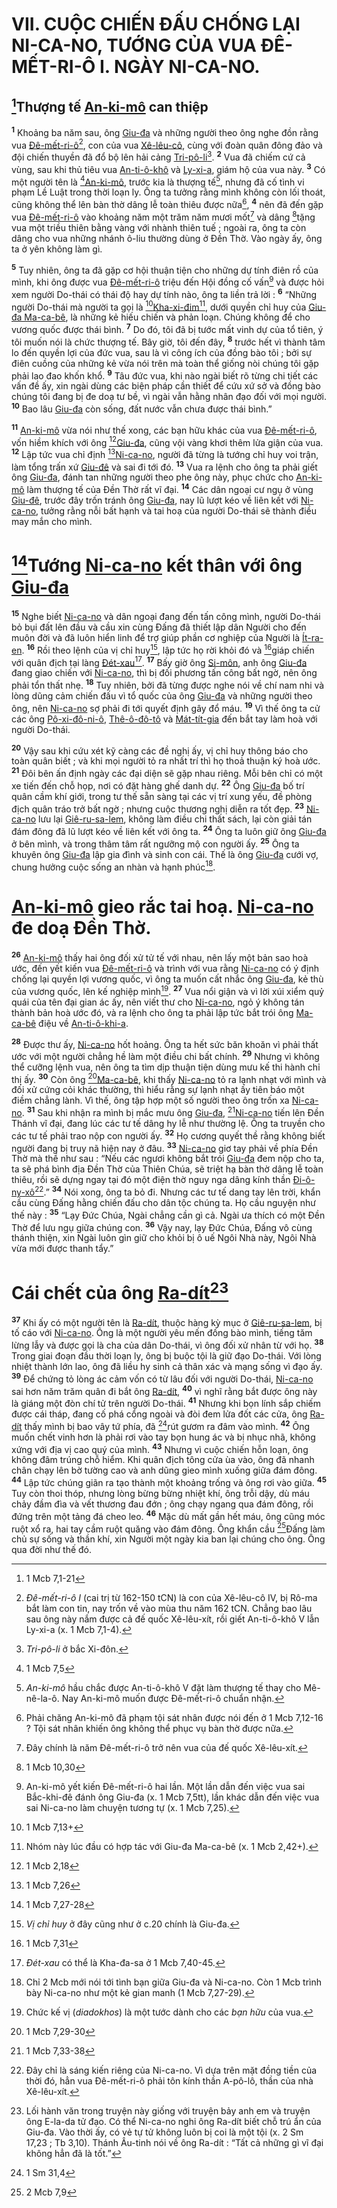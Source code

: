 # VII. CUỘC CHIẾN ĐẤU CHỐNG LẠI NI-CA-NO, TƯỚNG CỦA VUA ĐÊ-MẾT-RI-Ô I. NGÀY NI-CA-NO.

## [^1@-a5a91a87-cf08-4e23-80fb-daa53c6ca2d9]Thượng tế [An-ki-mô]() can thiệp

<sup><b>1</b></sup> Khoảng ba năm sau, ông [Giu-đa]() và những người theo ông nghe đồn rằng vua [Đê-mết-ri-ô]()[^1-a5a91a87-cf08-4e23-80fb-daa53c6ca2d9], con của vua [Xê-lêu-cô](), cùng với đoàn quân đông đảo và đội chiến thuyền đã đổ bộ lên hải cảng [Tri-pô-li]()[^2-a5a91a87-cf08-4e23-80fb-daa53c6ca2d9]. <sup><b>2</b></sup> Vua đã chiếm cứ cả vùng, sau khi thủ tiêu vua [An-ti-ô-khô]() và [Ly-xi-a](), giám hộ của vua này. <sup><b>3</b></sup> Có một người tên là [^2@-a5a91a87-cf08-4e23-80fb-daa53c6ca2d9][An-ki-mô](), trước kia là thượng tế[^3-a5a91a87-cf08-4e23-80fb-daa53c6ca2d9], nhưng đã cố tình vi phạm Lề Luật trong thời loạn ly. Ông ta tưởng rằng mình không còn lối thoát, cũng không thể lên bàn thờ dâng lễ toàn thiêu được nữa[^4-a5a91a87-cf08-4e23-80fb-daa53c6ca2d9], <sup><b>4</b></sup> nên đã đến gặp vua [Đê-mết-ri-ô]() vào khoảng năm một trăm năm mươi mốt[^5-a5a91a87-cf08-4e23-80fb-daa53c6ca2d9] và dâng [^3@-a5a91a87-cf08-4e23-80fb-daa53c6ca2d9]tặng vua một triều thiên bằng vàng với nhành thiên tuế ; ngoài ra, ông ta còn dâng cho vua những nhánh ô-liu thường dùng ở Đền Thờ. Vào ngày ấy, ông ta ở yên không làm gì.

<sup><b>5</b></sup> Tuy nhiên, ông ta đã gặp cơ hội thuận tiện cho những dự tính điên rồ của mình, khi ông được vua [Đê-mết-ri-ô]() triệu đến Hội đồng cố vấn[^6-a5a91a87-cf08-4e23-80fb-daa53c6ca2d9] và được hỏi xem người Do-thái có thái độ hay dự tính nào, ông ta liền trả lời : <sup><b>6</b></sup> “Những người Do-thái mà người ta gọi là [^4@-a5a91a87-cf08-4e23-80fb-daa53c6ca2d9][Kha-xi-đim]()[^7-a5a91a87-cf08-4e23-80fb-daa53c6ca2d9], dưới quyền chỉ huy của [Giu-đa Ma-ca-bê](), là những kẻ hiếu chiến và phản loạn. Chúng không để cho vương quốc được thái bình. <sup><b>7</b></sup> Do đó, tôi đã bị tước mất vinh dự của tổ tiên, ý tôi muốn nói là chức thượng tế. Bây giờ, tôi đến đây, <sup><b>8</b></sup> trước hết vì thành tâm lo đến quyền lợi của đức vua, sau là vì công ích của đồng bào tôi ; bởi sự điên cuồng của những kẻ vừa nói trên mà toàn thể giống nòi chúng tôi gặp phải lao đao khốn khổ. <sup><b>9</b></sup> Tâu đức vua, khi nào ngài biết rõ từng chi tiết các vấn đề ấy, xin ngài dùng các biện pháp cần thiết để cứu xứ sở và đồng bào chúng tôi đang bị đe doạ tư bề, vì ngài vẫn hằng nhân đạo đối với mọi người. <sup><b>10</b></sup> Bao lâu [Giu-đa]() còn sống, đất nước vẫn chưa được thái bình.”

<sup><b>11</b></sup> [An-ki-mô]() vừa nói như thế xong, các bạn hữu khác của vua [Đê-mết-ri-ô](), vốn hiềm khích với ông [^5@-a5a91a87-cf08-4e23-80fb-daa53c6ca2d9][Giu-đa](), cũng vội vàng khơi thêm lửa giận của vua. <sup><b>12</b></sup> Lập tức vua chỉ định [^6@-a5a91a87-cf08-4e23-80fb-daa53c6ca2d9][Ni-ca-no](), người đã từng là tướng chỉ huy voi trận, làm tổng trấn xứ [Giu-đê]() và sai đi tới đó. <sup><b>13</b></sup> Vua ra lệnh cho ông ta phải giết ông [Giu-đa](), đánh tan những người theo phe ông này, phục chức cho [An-ki-mô]() làm thượng tế của Đền Thờ rất vĩ đại. <sup><b>14</b></sup> Các dân ngoại cư ngụ ở vùng [Giu-đê](), trước đây trốn tránh ông [Giu-đa](), nay lũ lượt kéo về liên kết với [Ni-ca-no](), tưởng rằng nỗi bất hạnh và tai hoạ của người Do-thái sẽ thành điều may mắn cho mình.

# [^7@-a5a91a87-cf08-4e23-80fb-daa53c6ca2d9]Tướng [Ni-ca-no]() kết thân với ông [Giu-đa]()

<sup><b>15</b></sup> Nghe biết [Ni-ca-no]() và dân ngoại đang đến tấn công mình, người Do-thái bỏ bụi đất lên đầu và cầu xin cùng Đấng đã thiết lập dân Người cho đến muôn đời và đã luôn hiển linh để trợ giúp phần cơ nghiệp của Người là [Ít-ra-en](). <sup><b>16</b></sup> Rồi theo lệnh của vị chỉ huy[^8-a5a91a87-cf08-4e23-80fb-daa53c6ca2d9], lập tức họ rời khỏi đó và [^8@-a5a91a87-cf08-4e23-80fb-daa53c6ca2d9]giáp chiến với quân địch tại làng [Đét-xau]()[^9-a5a91a87-cf08-4e23-80fb-daa53c6ca2d9]. <sup><b>17</b></sup> Bấy giờ ông [Si-môn](), anh ông [Giu-đa]() đang giao chiến với [Ni-ca-no](), thì bị đối phương tấn công bất ngờ, nên ông phải tổn thất nhẹ. <sup><b>18</b></sup> Tuy nhiên, bởi đã từng được nghe nói về chí nam nhi và lòng dũng cảm chiến đấu vì tổ quốc của ông [Giu-đa]() và những người theo ông, nên [Ni-ca-no]() sợ phải đi tới quyết định gây đổ máu. <sup><b>19</b></sup> Vì thế ông ta cử các ông [Pô-xi-đô-ni-ô](), [Thê-ô-đô-tô]() và [Mát-tít-gia]() đến bắt tay làm hoà với người Do-thái.

<sup><b>20</b></sup> Vậy sau khi cứu xét kỹ càng các đề nghị ấy, vị chỉ huy thông báo cho toàn quân biết ; và khi mọi người tỏ ra nhất trí thì họ thoả thuận ký hoà ước. <sup><b>21</b></sup> Đôi bên ấn định ngày các đại diện sẽ gặp nhau riêng. Mỗi bên chỉ có một xe tiến đến chỗ họp, nơi có đặt hàng ghế danh dự. <sup><b>22</b></sup> Ông [Giu-đa]() bố trí quân cầm khí giới, trong tư thế sẵn sàng tại các vị trí xung yếu, đề phòng địch quân tráo trở bất ngờ ; nhưng cuộc thương nghị diễn ra tốt đẹp. <sup><b>23</b></sup> [Ni-ca-no]() lưu lại [Giê-ru-sa-lem](), không làm điều chi thất sách, lại còn giải tán đám đông đã lũ lượt kéo về liên kết với ông ta. <sup><b>24</b></sup> Ông ta luôn giữ ông [Giu-đa]() ở bên mình, và trong thâm tâm rất ngưỡng mộ con người ấy. <sup><b>25</b></sup> Ông ta khuyên ông [Giu-đa]() lập gia đình và sinh con cái. Thế là ông [Giu-đa]() cưới vợ, chung hưởng cuộc sống an nhàn và hạnh phúc[^10-a5a91a87-cf08-4e23-80fb-daa53c6ca2d9].

# [An-ki-mô]() gieo rắc tai hoạ. [Ni-ca-no]() đe doạ Đền Thờ.

<sup><b>26</b></sup> [An-ki-mô]() thấy hai ông đối xử tử tế với nhau, nên lấy một bản sao hoà ước, đến yết kiến vua [Đê-mết-ri-ô]() và trình với vua rằng [Ni-ca-no]() có ý định chống lại quyền lợi vương quốc, vì ông ta muốn cất nhắc ông [Giu-đa](), kẻ thù của vương quốc, lên kế nghiệp mình[^11-a5a91a87-cf08-4e23-80fb-daa53c6ca2d9]. <sup><b>27</b></sup> Vua nổi giận và vì lời xúi xiểm quỷ quái của tên đại gian ác ấy, nên viết thư cho [Ni-ca-no](), ngỏ ý không tán thành bản hoà ước đó, và ra lệnh cho ông ta phải lập tức bắt trói ông [Ma-ca-bê]() điệu về [An-ti-ô-khi-a]().

<sup><b>28</b></sup> Được thư ấy, [Ni-ca-no]() hốt hoảng. Ông ta hết sức băn khoăn vì phải thất ước với một người chẳng hề làm một điều chi bất chính. <sup><b>29</b></sup> Nhưng vì không thể cưỡng lệnh vua, nên ông ta tìm dịp thuận tiện dùng mưu kế thi hành chỉ thị ấy. <sup><b>30</b></sup> Còn ông [^9@-a5a91a87-cf08-4e23-80fb-daa53c6ca2d9][Ma-ca-bê](), khi thấy [Ni-ca-no]() tỏ ra lạnh nhạt với mình và đối xử cứng cỏi khác thường, thì hiểu rằng sự lạnh nhạt ấy tiên báo một điềm chẳng lành. Vì thế, ông tập hợp một số người theo ông trốn xa [Ni-ca-no](). <sup><b>31</b></sup> Sau khi nhận ra mình bị mắc mưu ông [Giu-đa](), [^10@-a5a91a87-cf08-4e23-80fb-daa53c6ca2d9][Ni-ca-no]() tiến lên Đền Thánh vĩ đại, đang lúc các tư tế dâng hy lễ như thường lệ. Ông ta truyền cho các tư tế phải trao nộp con người ấy. <sup><b>32</b></sup> Họ cương quyết thề rằng không biết người đang bị truy nã hiện nay ở đâu. <sup><b>33</b></sup> [Ni-ca-no]() giơ tay phải về phía Đền Thờ mà thề như sau : “Nếu các ngươi không bắt trói [Giu-đa]() đem nộp cho ta, ta sẽ phá bình địa Đền Thờ của Thiên Chúa, sẽ triệt hạ bàn thờ dâng lễ toàn thiêu, rồi sẽ dựng ngay tại đó một điện thờ nguy nga dâng kính thần [Đi-ô-ny-xô]()[^12-a5a91a87-cf08-4e23-80fb-daa53c6ca2d9].” <sup><b>34</b></sup> Nói xong, ông ta bỏ đi. Nhưng các tư tế dang tay lên trời, khẩn cầu cùng Đấng hằng chiến đấu cho dân tộc chúng ta. Họ cầu nguyện như thế này : <sup><b>35</b></sup> “Lạy Đức Chúa, Ngài chẳng cần gì cả. Ngài ưa thích có một Đền Thờ để lưu ngụ giữa chúng con. <sup><b>36</b></sup> Vậy nay, lạy Đức Chúa, Đấng vô cùng thánh thiện, xin Ngài luôn gìn giữ cho khỏi bị ô uế Ngôi Nhà này, Ngôi Nhà vừa mới được thanh tẩy.”

# Cái chết của ông [Ra-dít]()[^13-a5a91a87-cf08-4e23-80fb-daa53c6ca2d9]

<sup><b>37</b></sup> Khi ấy có một người tên là [Ra-dít](), thuộc hàng kỳ mục ở [Giê-ru-sa-lem](), bị tố cáo với [Ni-ca-no](). Ông là một người yêu mến đồng bào mình, tiếng tăm lừng lẫy và được gọi là cha của dân Do-thái, vì ông đối xử nhân từ với họ. <sup><b>38</b></sup> Trong giai đoạn đầu thời loạn ly, ông bị buộc tội là giữ đạo Do-thái. Với lòng nhiệt thành lớn lao, ông đã liều hy sinh cả thân xác và mạng sống vì đạo ấy. <sup><b>39</b></sup> Để chứng tỏ lòng ác cảm vốn có từ lâu đối với người Do-thái, [Ni-ca-no]() sai hơn năm trăm quân đi bắt ông [Ra-dít](), <sup><b>40</b></sup> vì nghĩ rằng bắt được ông này là giáng một đòn chí tử trên người Do-thái. <sup><b>41</b></sup> Nhưng khi bọn lính sắp chiếm được cái tháp, đang cố phá cổng ngoài và đòi đem lửa đốt các cửa, ông [Ra-dít]() thấy mình bị bao vây tứ phía, đã [^11@-a5a91a87-cf08-4e23-80fb-daa53c6ca2d9]rút gươm ra đâm vào mình. <sup><b>42</b></sup> Ông muốn chết vinh hơn là phải rơi vào tay bọn hung ác và bị nhục nhã, không xứng với địa vị cao quý của mình. <sup><b>43</b></sup> Nhưng vì cuộc chiến hỗn loạn, ông không đâm trúng chỗ hiểm. Khi quân địch tông cửa ùa vào, ông đã nhanh chân chạy lên bờ tường cao và anh dũng gieo mình xuống giữa đám đông. <sup><b>44</b></sup> Lập tức chúng giãn ra tạo thành một khoảng trống và ông rơi vào giữa. <sup><b>45</b></sup> Tuy còn thoi thóp, nhưng lòng bừng bừng nhiệt khí, ông trỗi dậy, dù máu chảy đầm đìa và vết thương đau đớn ; ông chạy ngang qua đám đông, rồi đứng trên một tảng đá cheo leo. <sup><b>46</b></sup> Mặc dù mất gần hết máu, ông cũng móc ruột xổ ra, hai tay cầm ruột quăng vào đám đông. Ông khẩn cầu [^12@-a5a91a87-cf08-4e23-80fb-daa53c6ca2d9]Đấng làm chủ sự sống và thần khí, xin Người một ngày kia ban lại chúng cho ông. Ông qua đời như thế đó.

[^1-a5a91a87-cf08-4e23-80fb-daa53c6ca2d9]: _Đê-mết-ri-ô I_ (cai trị từ 162-150 tCN) là con của Xê-lêu-cô IV, bị Rô-ma bắt làm con tin, nay trốn về vào mùa thu năm 162 tCN. Chẳng bao lâu sau ông này nắm được cả đế quốc Xê-lêu-xít, rồi giết An-ti-ô-khô V lẫn Ly-xi-a (x. 1 Mcb 7,1-4).

[^2-a5a91a87-cf08-4e23-80fb-daa53c6ca2d9]: _Tri-pô-li_ ở bắc Xi-đôn.

[^3-a5a91a87-cf08-4e23-80fb-daa53c6ca2d9]: _An-ki-mô_ hầu chắc được An-ti-ô-khô V đặt làm thượng tế thay cho Mê-nê-la-ô. Nay An-ki-mô muốn được Đê-mết-ri-ô chuẩn nhận.

[^4-a5a91a87-cf08-4e23-80fb-daa53c6ca2d9]: Phải chăng An-ki-mô đã phạm tội sát nhân được nói đến ở 1 Mcb 7,12-16 ? Tội sát nhân khiến ông không thể phục vụ bàn thờ được nữa.

[^5-a5a91a87-cf08-4e23-80fb-daa53c6ca2d9]: Đây chính là năm Đê-mết-ri-ô trở nên vua của đế quốc Xê-lêu-xít.

[^6-a5a91a87-cf08-4e23-80fb-daa53c6ca2d9]: An-ki-mô yết kiến Đê-mết-ri-ô hai lần. Một lần dẫn đến việc vua sai Bắc-khi-đê đánh ông Giu-đa (x. 1 Mcb 7,5tt), lần khác dẫn đến việc vua sai Ni-ca-no làm chuyện tương tự (x. 1 Mcb 7,25).

[^7-a5a91a87-cf08-4e23-80fb-daa53c6ca2d9]: Nhóm này lúc đầu có hợp tác với Giu-đa Ma-ca-bê (x. 1 Mcb 2,42+).

[^8-a5a91a87-cf08-4e23-80fb-daa53c6ca2d9]: _Vị chỉ huy_ ở đây cũng như ở c.20 chính là Giu-đa.

[^9-a5a91a87-cf08-4e23-80fb-daa53c6ca2d9]: _Đét-xau_ có thể là Kha-đa-sa ở 1 Mcb 7,40-45.

[^10-a5a91a87-cf08-4e23-80fb-daa53c6ca2d9]: Chỉ 2 Mcb mới nói tới tình bạn giữa Giu-đa và Ni-ca-no. Còn 1 Mcb trình bày Ni-ca-no như một kẻ gian manh (1 Mcb 7,27-29).

[^11-a5a91a87-cf08-4e23-80fb-daa53c6ca2d9]: Chức kế vị (_diadokhos_) là một tước dành cho các _bạn hữu_ của vua.

[^12-a5a91a87-cf08-4e23-80fb-daa53c6ca2d9]: Đây chỉ là sáng kiến riêng của Ni-ca-no. Vì dựa trên mặt đồng tiền của thời đó, hẳn vua Đê-mết-ri-ô phải tôn kính thần A-pô-lô, thần của nhà Xê-lêu-xít.

[^13-a5a91a87-cf08-4e23-80fb-daa53c6ca2d9]: Lối hành văn trong truyện này giống với truyện bảy anh em và truyện ông E-la-da tử đạo. Có thể Ni-ca-no nghi ông Ra-dít biết chỗ trú ẩn của Giu-đa. Vào thời ấy, có vẻ tự tử không luôn bị coi là một tội (x. 2 Sm 17,23 ; Tb 3,10). Thánh Âu-tinh nói về ông Ra-dít : “Tất cả những gì vĩ đại không hẳn đã là tốt.”

[^1@-a5a91a87-cf08-4e23-80fb-daa53c6ca2d9]: 1 Mcb 7,1-21

[^2@-a5a91a87-cf08-4e23-80fb-daa53c6ca2d9]: 1 Mcb 7,5

[^3@-a5a91a87-cf08-4e23-80fb-daa53c6ca2d9]: 1 Mcb 10,30

[^4@-a5a91a87-cf08-4e23-80fb-daa53c6ca2d9]: 1 Mcb 7,13+

[^5@-a5a91a87-cf08-4e23-80fb-daa53c6ca2d9]: 1 Mcb 2,18

[^6@-a5a91a87-cf08-4e23-80fb-daa53c6ca2d9]: 1 Mcb 7,26

[^7@-a5a91a87-cf08-4e23-80fb-daa53c6ca2d9]: 1 Mcb 7,27-28

[^8@-a5a91a87-cf08-4e23-80fb-daa53c6ca2d9]: 1 Mcb 7,31

[^9@-a5a91a87-cf08-4e23-80fb-daa53c6ca2d9]: 1 Mcb 7,29-30

[^10@-a5a91a87-cf08-4e23-80fb-daa53c6ca2d9]: 1 Mcb 7,33-38

[^11@-a5a91a87-cf08-4e23-80fb-daa53c6ca2d9]: 1 Sm 31,4

[^12@-a5a91a87-cf08-4e23-80fb-daa53c6ca2d9]: 2 Mcb 7,9

